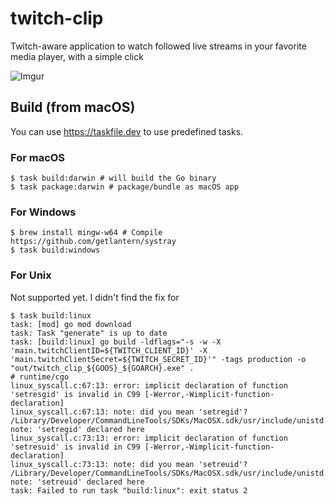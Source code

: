 # twitch-clip
Twitch-aware application to watch followed live streams in your favorite media player, with a simple click

![Imgur](https://i.imgur.com/FDXwa3T.png)

## Build (from macOS)

You can use https://taskfile.dev to use predefined tasks.

### For macOS

```shell
$ task build:darwin # will build the Go binary
$ task package:darwin # package/bundle as macOS app
```

### For Windows

````shell
$ brew install mingw-w64 # Compile https://github.com/getlantern/systray
$ task build:windows
````

### For Unix

Not supported yet. I didn't find the fix for
```shell
$ task build:linux
task: [mod] go mod download
task: Task "generate" is up to date
task: [build:linux] go build -ldflags="-s -w -X 'main.twitchClientID=${TWITCH_CLIENT_ID}' -X 'main.twitchClientSecret=${TWITCH_SECRET_ID}'" -tags production -o "out/twitch_clip_${GOOS}_${GOARCH}.exe" .
# runtime/cgo
linux_syscall.c:67:13: error: implicit declaration of function 'setresgid' is invalid in C99 [-Werror,-Wimplicit-function-declaration]
linux_syscall.c:67:13: note: did you mean 'setregid'?
/Library/Developer/CommandLineTools/SDKs/MacOSX.sdk/usr/include/unistd.h:593:6: note: 'setregid' declared here
linux_syscall.c:73:13: error: implicit declaration of function 'setresuid' is invalid in C99 [-Werror,-Wimplicit-function-declaration]
linux_syscall.c:73:13: note: did you mean 'setreuid'?
/Library/Developer/CommandLineTools/SDKs/MacOSX.sdk/usr/include/unistd.h:595:6: note: 'setreuid' declared here
task: Failed to run task "build:linux": exit status 2

```